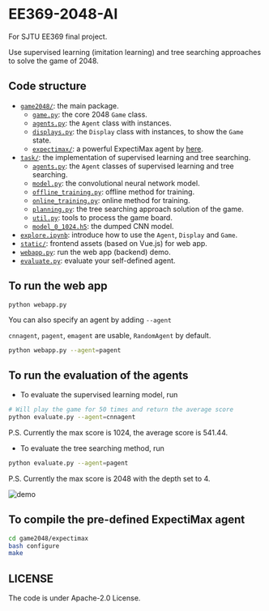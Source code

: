 # EE369-2048-AI

For SJTU EE369 final project.

Use supervised learning (imitation learning) and tree searching approaches to solve the game of 2048.

## Code structure
* [`game2048/`](game2048/): the main package.
    * [`game.py`](game2048/game.py): the core 2048 `Game` class.
    * [`agents.py`](game2048/agents.py): the `Agent` class with instances.
    * [`displays.py`](game2048/displays.py): the `Display` class with instances, to show the `Game` state.
    * [`expectimax/`](game2048/expectimax): a powerful ExpectiMax agent by [here](https://github.com/nneonneo/2048-ai).
* [`task/`](task/): the implementation of supervised learning and tree searching.
    * [`agents.py`](task/agents.py): the `Agent` classes of supervised learning and tree searching.
    * [`model.py`](task/model.py): the convolutional neural network model.
    * [`offline_training.py`](task/offline_training.py): offline method for training.
    * [`online_training.py`](task/online_training.py): online method for training.
    * [`planning.py`](task/planning.py): the tree searching approach solution of the game.
    * [`util.py`](task/util.py): tools to process the game board.
    * [`model_0_1024.h5`](task/model_0_1024.h5): the dumped CNN model.
* [`explore.ipynb`](explore.ipynb): introduce how to use the `Agent`, `Display` and `Game`.
* [`static/`](static/): frontend assets (based on Vue.js) for web app.
* [`webapp.py`](webapp.py): run the web app (backend) demo.
* [`evaluate.py`](evaluate.py): evaluate your self-defined agent.

## To run the web app
```
python webapp.py 
```
You can also specify an agent by adding `--agent`

`cnnagent`, `pagent`, `emagent` are usable, `RandomAgent` by default.

```bash
python webapp.py --agent=pagent
```

## To run the evaluation of the agents
* To evaluate the supervised learning model, run
```bash
# Will play the game for 50 times and return the average score
python evaluate.py --agent=cnnagent
```
P.S. Currently the max score is 1024, the average score is 541.44.

* To evaluate the tree searching method, run
```bash
python evaluate.py --agent=pagent
```
P.S. Currently the max score is 2048 with the depth set to 4.

![demo](preview2048.gif)

## To compile the pre-defined ExpectiMax agent

```bash
cd game2048/expectimax
bash configure
make
```

## LICENSE
The code is under Apache-2.0 License.
